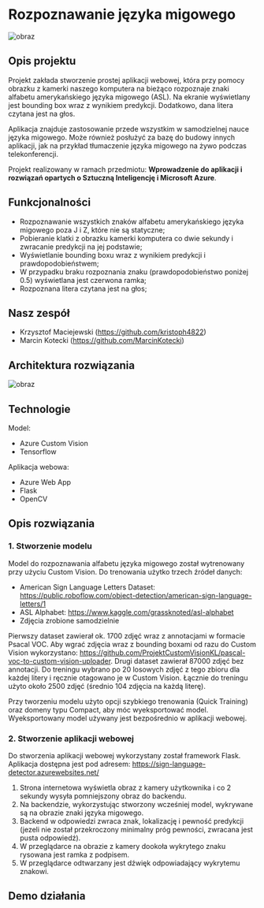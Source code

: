 ﻿# Rozpoznawanie języka migowego
 ![obraz](https://user-images.githubusercontent.com/46055596/143024280-458464c5-ac0b-4a6e-a396-f8515c882faf.png)



 ## Opis projektu
Projekt zakłada stworzenie prostej aplikacji webowej, która przy pomocy obrazku z kamerki naszego komputera na bieżąco rozpoznaje znaki alfabetu amerykańskiego języka migowego (ASL). Na ekranie wyświetlany jest bounding box wraz z wynikiem predykcji. Dodatkowo, dana litera czytana jest na głos.
 
 Aplikacja znajduje zastosowanie przede wszystkim w samodzielnej nauce języka migowego. Może również posłużyć za bazę do budowy innych aplikacji, jak na przykład tłumaczenie języka migowego na żywo podczas telekonferencji.
 
 Projekt realizowany w ramach przedmiotu: **Wprowadzenie do aplikacji i rozwiązań opartych o Sztuczną Inteligencję i Microsoft Azure**.
 
 
 
## Funkcjonalności
 * Rozpoznawanie wszystkich znaków alfabetu amerykańskiego języka migowego poza J i Z, które nie są statyczne;
 * Pobieranie klatki z obrazku kamerki komputera co dwie sekundy i zwracanie predykcji na jej podstawie;
 * Wyświetlanie bounding boxu wraz z wynikiem predykcji i prawdopodobieństwem;
 * W przypadku braku rozpoznania znaku (prawdopodobieństwo poniżej 0.5) wyświetlana jest czerwona ramka;
 * Rozpoznana litera czytana jest na głos;
 
 ## Nasz zespół
 * Krzysztof Maciejewski (https://github.com/kristoph4822)
 * Marcin Kotecki (https://github.com/MarcinKotecki)

 ## Architektura rozwiązania
 ![obraz](https://user-images.githubusercontent.com/46055596/143025922-6540652b-9d5b-4400-8a31-c45ffe7bfd74.png)

 
 
 ## Technologie
 Model:
 * Azure Custom Vision 
 * Tensorflow

Aplikacja webowa:
 * Azure Web App
 * Flask
 * OpenCV
 
 
 
 ## Opis rozwiązania
 ### 1. Stworzenie modelu
 Model do rozpoznawania alfabetu języka migowego został wytrenowany przy użyciu Custom Vision. Do trenowania użytko trzech źródeł danych:
 * American Sign Language Letters Dataset: https://public.roboflow.com/object-detection/american-sign-language-letters/1
 * ASL Alphabet: https://www.kaggle.com/grassknoted/asl-alphabet
 * Zdjęcia zrobione samodzielnie

Pierwszy dataset zawierał ok. 1700 zdjęć wraz z annotacjami w formacie Psacal VOC. Aby wgrać zdjęcia wraz z bounding boxami od razu do Custom Vision wykorzystano: https://github.com/ProjektCustomVisionKL/pascal-voc-to-custom-vision-uploader. Drugi dataset zawierał 87000 zdjęć bez annotacji. Do treningu wybrano po 20 losowych zdjęć z tego zbioru dla każdej litery i ręcznie otagowano je w Custom Vision. Łącznie do treningu użyto około 2500 zdjęć (średnio 104 zdjęcia na każdą literę).

Przy tworzeniu modelu użyto opcji szybkiego trenowania (Quick Training) oraz domeny typu Compact, aby móc wyeksportować model. Wyeksportowany model używany jest bezpośrednio w aplikacji webowej.

### 2. Stworzenie aplikacji webowej

Do stworzenia aplikacji webowej wykorzystany został framework Flask.
Aplikacja dostępna jest pod adresem: https://sign-language-detector.azurewebsites.net/
1. Strona internetowa wyświetla obraz z kamery użytkownika i co 2 sekundy wysyła pomniejszony obraz do backendu. 
2. Na backendzie, wykorzystując stworzony wcześniej model, wykrywane są na obrazie znaki języka migowego. 
3. Backend w odpowiedzi zwraca znak, lokalizację i pewność predykcji (jezeli nie został przekroczony minimalny próg pewności, zwracana jest pusta odpowiedź).
4. W przeglądarce na obrazie z kamery dookoła wykrytego znaku rysowana jest ramka z podpisem.
5. W przeglądarce odtwarzany jest dźwięk odpowiadający wykrytemu znakowi.

 ## Demo działania
